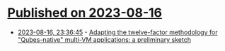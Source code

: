 # [Published on 2023-08-16](index.md)

* [2023-08-16, 23:36:45](https://lobste.rs/s/varanu/adapting_twelve_factor_methodology_for) - [Adapting the twelve-factor methodology for \"Qubes-native\" multi-VM applications: a preliminary sketch](https://gist.github.com/cfm/d6be88a4e11b66dfce4d382b668d276b)
